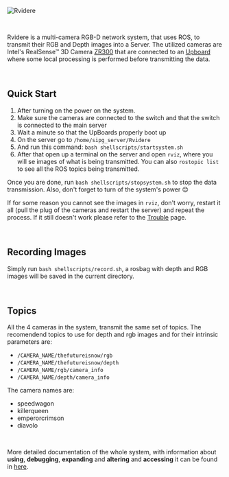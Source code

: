  ![Rvidere](https://github.com/DonHaul/Rvidere/blob/master/media/logo.png)

<br>

Rvidere is a multi-camera RGB-D network system, that uses ROS, to transmit their RGB and Depth images into a Server.  The utilized cameras are  Intel's RealSense™ 3D Camera [ZR300](https://click.intel.com/media/ZR300-Product-Datasheet-Public-002.pdf) that are connected to an [Upboard](https://up-board.org/up/specifications/) where some local processing is performed before transmitting the data.

<br>

## Quick Start
1. After turning on the power on the system.
2. Make sure the cameras are connected to the switch and that the switch is connected to the main server
3. Wait a minute so that the UpBoards properly boot up
4. On the server go to `/home/sipg_server/Rvidere`
5. And run this command: `bash shellscripts/startsystem.sh`
6. After that open up a terminal on the server and open `rviz`, where you will se images of what is being transmitted. You can also `rostopic list` to see all the ROS topics being transmitted.

Once you are done, run `bash shellscripts/stopsystem.sh` to stop the data transmission. Also, don't forget to turn of the system's power 😊

If for some reason you cannot see the images in `rviz`, don't worry, restart it all (pull the plug of the cameras and restart the server) and repeat the process. If it still doesn't work please refer to the [Trouble](https://github.com/DonHaul/Rvidere/wiki/Trouble) page.


<br>

## Recording Images

Simply run `bash shellscripts/record.sh`, a rosbag with depth and RGB images will be saved in the current directory.


<br>

## Topics
All the 4 cameras in the system, transmit the same set of topics. The recomendend topics to use for depth and rgb images and for their intrinsic parameters are:
 - `/CAMERA_NAME/thefutureisnow/rgb`
 - `/CAMERA_NAME/thefutureisnow/depth`
 - `/CAMERA_NAME/rgb/camera_info`
 - `/CAMERA_NAME/depth/camera_info`
 
The camera names are:
- speedwagon
- killerqueen
- emperorcrimson
- diavolo

<br>

More detailed documentation of the whole system, with information about **using**, **debugging**, **expanding** and **altering** and **accessing** it can be found in [here](https://github.com/DonHaul/Rvidere/wiki).
